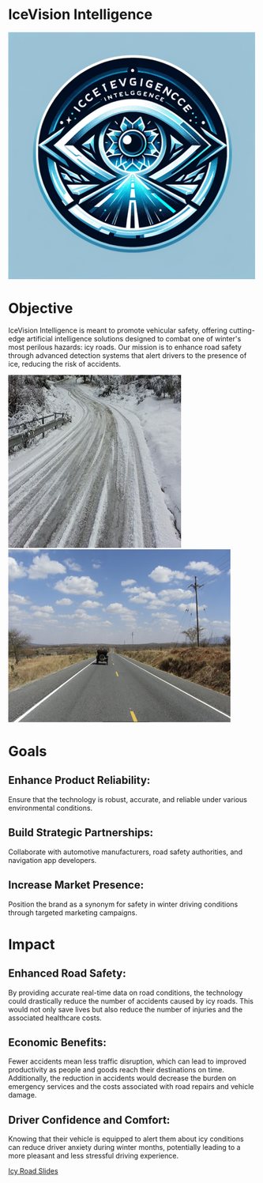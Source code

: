 # IceVision Intelligence

<img src = "IcyRoads.png" width = "500" height = "500">

# Objective
IceVision Intelligence is meant to promote vehicular safety, offering cutting-edge artificial intelligence solutions designed to combat one of winter's most perilous hazards: icy roads. Our mission is to enhance road safety through advanced detection systems that alert drivers to the presence of ice, reducing the risk of accidents. 

<img src = "Icy Roads 1.png" width = "350" height = "350">
<img src = "Icy Roads 2.png" width = "450" height = "350">

# Goals
## Enhance Product Reliability: 
Ensure that the technology is robust, accurate, and reliable under various environmental conditions. 

## Build Strategic Partnerships: 
Collaborate with automotive manufacturers, road safety authorities, and navigation app developers.

## Increase Market Presence: 
Position the brand as a synonym for safety in winter driving conditions through targeted marketing campaigns.

# Impact 
## Enhanced Road Safety: 
By providing accurate real-time data on road conditions, the technology could drastically reduce the number of accidents caused by icy roads. This would not only save lives but also reduce the number of injuries and the associated healthcare costs.

## Economic Benefits: 
Fewer accidents mean less traffic disruption, which can lead to improved productivity as people and goods reach their destinations on time. Additionally, the reduction in accidents would decrease the burden on emergency services and the costs associated with road repairs and vehicle damage.

## Driver Confidence and Comfort: 
Knowing that their vehicle is equipped to alert them about icy conditions can reduce driver anxiety during winter months, potentially leading to a more pleasant and less stressful driving experience.

[Icy Road Slides](https://docs.google.com/presentation/d/18Q3D1hVQ1lUIEyh8BX9vg-vuHmLc5DF_ei9m_K_i3oY/edit?usp=sharing)
